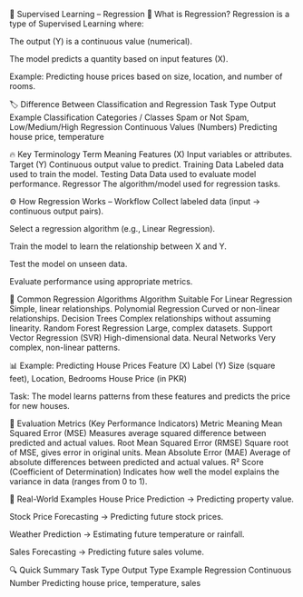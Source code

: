 📘 Supervised Learning – Regression
🔎 What is Regression?
Regression is a type of Supervised Learning where:

The output (Y) is a continuous value (numerical).

The model predicts a quantity based on input features (X).

Example:
Predicting house prices based on size, location, and number of rooms.

🏷 Difference Between Classification and Regression
Task Type	Output	Example
Classification	Categories / Classes	Spam or Not Spam, Low/Medium/High
Regression	Continuous Values (Numbers)	Predicting house price, temperature

🔥 Key Terminology
Term	Meaning
Features (X)	Input variables or attributes.
Target (Y)	Continuous output value to predict.
Training Data	Labeled data used to train the model.
Testing Data	Data used to evaluate model performance.
Regressor	The algorithm/model used for regression tasks.

⚙ How Regression Works – Workflow
Collect labeled data (input → continuous output pairs).

Select a regression algorithm (e.g., Linear Regression).

Train the model to learn the relationship between X and Y.

Test the model on unseen data.

Evaluate performance using appropriate metrics.

🧩 Common Regression Algorithms
Algorithm	Suitable For
Linear Regression	Simple, linear relationships.
Polynomial Regression	Curved or non-linear relationships.
Decision Trees	Complex relationships without assuming linearity.
Random Forest Regression	Large, complex datasets.
Support Vector Regression (SVR)	High-dimensional data.
Neural Networks	Very complex, non-linear patterns.

📊 Example: Predicting House Prices
Feature (X)	Label (Y)
Size (square feet), Location, Bedrooms	House Price (in PKR)

Task: The model learns patterns from these features and predicts the price for new houses.

📝 Evaluation Metrics (Key Performance Indicators)
Metric	Meaning
Mean Squared Error (MSE)	Measures average squared difference between predicted and actual values.
Root Mean Squared Error (RMSE)	Square root of MSE, gives error in original units.
Mean Absolute Error (MAE)	Average of absolute differences between predicted and actual values.
R² Score (Coefficient of Determination)	Indicates how well the model explains the variance in data (ranges from 0 to 1).

🎯 Real-World Examples
House Price Prediction → Predicting property value.

Stock Price Forecasting → Predicting future stock prices.

Weather Prediction → Estimating future temperature or rainfall.

Sales Forecasting → Predicting future sales volume.

🔍 Quick Summary
Task Type	Output Type	Example
Regression	Continuous Number	Predicting house price, temperature, sales

